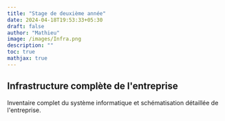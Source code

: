 ```yaml
---
title: "Stage de deuxième année"
date: 2024-04-18T19:53:33+05:30
draft: false
author: "Mathieu"
image: /images/Infra.png
description: ""
toc: true
mathjax: true
---
```


## Infrastructure complète de l'entreprise 

Inventaire complet du système informatique et schématisation détaillée de l'entreprise. 
